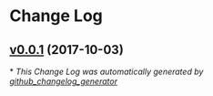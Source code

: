 # Change Log

## [v0.0.1](https://github.com/feathers-x/graphql/tree/v0.0.1) (2017-10-03)


\* *This Change Log was automatically generated by [github_changelog_generator](https://github.com/skywinder/Github-Changelog-Generator)*